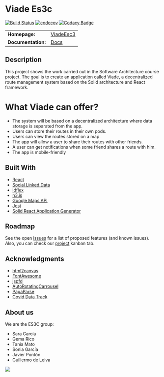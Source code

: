 Viade Es3c
===================================
[![Build Status](https://travis-ci.org/Arquisoft/viade_es3c.svg?branch=master)](https://travis-ci.org/Arquisoft/viade_es3c) [![codecov](https://codecov.io/gh/Arquisoft/viade_es3c/branch/master/graph/badge.svg)](https://codecov.io/gh/Arquisoft/viade_es3c) [![Codacy Badge](https://api.codacy.com/project/badge/Grade/6ed5f250f3ea4a849db4cd369a01bb8c)](https://www.codacy.com/gh/Arquisoft/viade_es3c?utm_source=github.com&amp;utm_medium=referral&amp;utm_content=Arquisoft/viade_es3c&amp;utm_campaign=Badge_Grade)

<table>
  <tr>
    <td><b>Homepage:</b></td>
    <td><a href="https://arquisoft.github.io/viade_es3c/">ViadeEsc3</a></td>
  </tr>
  <tr>
    <td><b>Documentation:</b></td>
    <td><a href="https://arquisoft.github.io/viade_es3c/docs">Docs</a></td>
  </tr>
</table>

## Description
This project shows the work carried out in the Software Architecture course project. The goal is to create an application called Viade, a decentralized route management system based on the Solid architecture and React framework.

# What Viade can offer?
* The system will be based on a decentralized architecture where data storage is separated from the app.
* Users can store their routes in their own pods.
* Users can view the routes stored on a map.
* The app will allow a user to share their routes with other friends.
* A user can get notifications when some friend shares a route with him.
* The app is mobile-friendly

## Built With

* [React](https://reactjs.org/docs/getting-started.html) 
* [Social Linked Data](https://github.com/solid) 
* [ldflex](https://github.com/LDflex) 
* [n3.js](https://github.com/rdfjs/N3.js) 
* [Google Maps API](https://developers.google.com/maps/documentation) 
* [Jest](https://jestjs.io/) 
* [Solid React Application Generator](https://github.com/inrupt/generator-solid-react)
## Roadmap
See the open [issues](https://github.com/Arquisoft/viade_es3c/issues) for a list of proposed features (and known issues). Also, you can check our [project](https://github.com/Arquisoft/viade_es3c/projects/1) kanban tab.

## Acknowledgments
* [html2canvas](https://github.com/niklasvh/html2canvas)
* [FontAwesome](https://github.com/FortAwesome/Font-Awesome)
* [jspfd](https://github.com/MrRio/jsPDF)
* [AutoRotatingCarrousel](https://github.com/TeamWertarbyte/material-auto-rotating-carousel)
* [PapaParse](https://github.com/mholt/PapaParse)
* [Covid Data Track](https://github.com/microsoft/Bing-COVID-19-Data/tree/master/data)


## About us
We are the ES3C group:
*  Sara García 
*  Gema Rico 
*  Tania Mato 
*  Sonia García 
*  Javier Pontón 
*  Guillermo de Leiva 

<a href="https://github.com/Arquisoft/viade_es3c/graphs/contributors">
  <img src="https://contributors-img.web.app/image?repo=Arquisoft/viade_es3c" />
</a>

```Made with [contributors-img](https://contributors-img.web.app).

